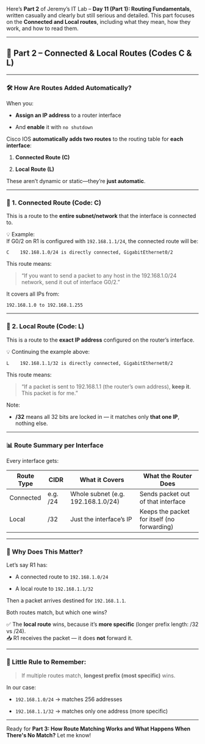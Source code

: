Here’s **Part 2** of Jeremy’s IT Lab – **Day 11 (Part 1): Routing Fundamentals**, written casually and clearly but still serious and detailed. This part focuses on the **Connected and Local routes**, including what they mean, how they work, and how to read them.

---

## 🔗 Part 2 – Connected & Local Routes (Codes C & L)

---

### 🛠️ How Are Routes Added Automatically?

When you:

- **Assign an IP address** to a router interface
    
- And **enable** it with `no shutdown`
    

Cisco IOS **automatically adds two routes** to the routing table for **each interface**:

1. **Connected Route (C)**
    
2. **Local Route (L)**
    

These aren’t dynamic or static—they’re **just automatic**.

---

### 📘 1. Connected Route (Code: C)

This is a route to the **entire subnet/network** that the interface is connected to.

💡 Example:  
If G0/2 on R1 is configured with `192.168.1.1/24`, the connected route will be:

```
C    192.168.1.0/24 is directly connected, GigabitEthernet0/2
```

This route means:

> “If you want to send a packet to any host in the 192.168.1.0/24 network, send it out of interface G0/2.”

It covers all IPs from:

```
192.168.1.0 to 192.168.1.255
```

---

### 📗 2. Local Route (Code: L)

This is a route to the **exact IP address** configured on the router’s interface.

💡 Continuing the example above:

```
L    192.168.1.1/32 is directly connected, GigabitEthernet0/2
```

This route means:

> “If a packet is sent to 192.168.1.1 (the router’s own address), **keep it**. This packet is for me.”

Note:

- **/32** means all 32 bits are locked in — it matches only **that one IP**, nothing else.
    

---

### 📊 Route Summary per Interface

Every interface gets:

|Route Type|CIDR|What it Covers|What the Router Does|
|---|---|---|---|
|Connected|e.g. /24|Whole subnet (e.g. 192.168.1.0/24)|Sends packet out of that interface|
|Local|/32|Just the interface’s IP|Keeps the packet for itself (no forwarding)|

---

### 🧪 Why Does This Matter?

Let’s say R1 has:

- A connected route to `192.168.1.0/24`
    
- A local route to `192.168.1.1/32`
    

Then a packet arrives destined for `192.168.1.1`.

Both routes match, but which one wins?

✅ The **local route** wins, because it’s **more specific** (longer prefix length: /32 vs /24).  
📥 R1 receives the packet — it does **not** forward it.

---

### 🧠 Little Rule to Remember:

> If multiple routes match, **longest prefix (most specific)** wins.

In our case:

- `192.168.1.0/24` → matches 256 addresses
    
- `192.168.1.1/32` → matches only one address (more specific)
    

---

Ready for **Part 3: How Route Matching Works and What Happens When There's No Match?** Let me know!